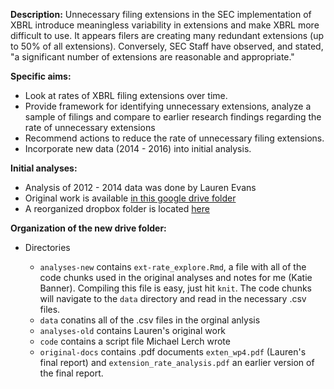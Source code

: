 __Description:__ Unnecessary filing extensions in the SEC implementation of XBRL introduce meaningless variability in extensions and make XBRL more difficult to use. It appears filers are creating many redundant extensions (up to 50% of all extensions). Conversely, SEC Staff have observed, and stated, "a significant number of extensions are reasonable and appropriate." 

__Specific aims:__

- Look at rates of XBRL filing extensions over time.
- Provide framework for identifying unnecessary extensions, analyze a sample of filings and compare to earlier research findings regarding the rate of unnecessary extensions 
- Recommend actions to reduce the rate of unnecessary filing extensions. 
- Incorporate new data (2014 - 2016) into initial analysis. 

__Initial analyses:__ 

- Analysis of 2012 - 2014 data was done by Lauren Evans
- Original work is available [in this google drive folder](https://drive.google.com/drive/folders/0Bwd8O9XpwVpifmZMSWlTNzVNMno0SVhnYUJnT1JzbXFvQ0luOTlqdmtJTDBKOFNHUHhzRG8)
- A reorganized dropbox folder is located [here](https://drive.google.com/drive/folders/0B8xJOcoF5xgYQUhtR2YxVUJUem8)

__Organization of the new drive folder:__

- Directories

    - `analyses-new` contains `ext-rate_explore.Rmd`, a file with all of the code chunks used in the original analyses and notes for me (Katie Banner). Compiling this file is easy, just hit `knit`. The code chunks will navigate to the `data` directory and read in the necessary .csv files. 
    - `data` conatins all of the .csv files in the orginal anlysis
    - `analyses-old` contains Lauren's original work
    - `code` contains a script file Michael Lerch wrote
    - `original-docs` contains .pdf documents `exten_wp4.pdf` (Lauren's final report) and `extension_rate_analysis.pdf` an earlier version of the final report. 
    

    
